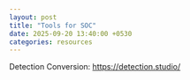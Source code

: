 ```yaml
---
layout: post
title: "Tools for SOC"
date: 2025-09-20 13:40:00 +0530
categories: resources
---
```


Detection Conversion: https://detection.studio/
